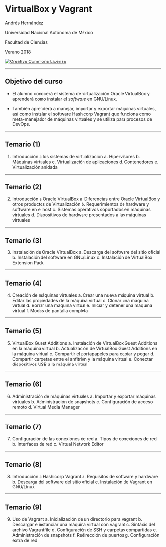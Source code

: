 # VirtualBox y Vagrant

Andrés Hernández

Universidad Nacional Autónoma de México

Facultad de Ciencias

Verano 2018

<a rel="license" href="http://creativecommons.org/licenses/by-sa/4.0/"><img alt="Creative Commons License" style="border-width:0" src="https://i.creativecommons.org/l/by-sa/4.0/88x31.png" /></a><br />

--------

## Objetivo del curso

+ El alumno conocerá el sistema de virtualización Oracle VirtualBox y aprenderá como instalar el *software* en GNU/Linux.

+ También aprenderá a manejar, importar y exportar máquinas virtuales, así como instalar el software Hashicorp Vagrant que funciona como meta-manejador de máquinas virtuales y se utiliza para procesos de DevOps.


--------------------------------------------------------------------------------

## Temario (1)

1. Introducción a los sistemas de virtualizacion
   a. Hipervisores
   b. Máquinas virtuales
   c. Virtualización de aplicaciones
   d. Contenedores
   e. Virtualización anidada

--------

## Temario (2)

2. Introducción a Oracle VirtualBox
   a. Diferencias entre Oracle VirtualBox y otros productos de Virtualización
   b. Requerimientos de hardware y software en el host
   c. Sistemas operativos soportados en máquinas virtuales
   d. Dispositivos de hardware presentados a las máquinas virtuales

--------

## Temario (3)

3. Instalación de Oracle VirtualBox
   a. Descarga del software del sitio oficial
   b. Instalación del software en GNU/Linux
   c. Instalación de VirtualBox Extension Pack

--------

## Temario (4)

4. Creación de máquinas virtuales
   a. Crear una nueva máquina virtual
   b. Editar las propiedades de la máquina virtual
   c. Clonar una máquina virtual
   d. Borrar una máquina virtual
   e. Iniciar y detener una máquina virtual
   f. Modos de pantalla completa

--------

## Temario (5)

5. VirtualBox Guest Additions
   a. Instalación de VirtualBox Guest Additions en la máquina virtual
   b. Actualización de VirtualBox Guest Additions en la máquina virtual
   c. Compartir el portapapeles para copiar y pegar
   d. Compartir carpetas entre el anfitrión y la máquina virtual
   e. Conectar dispositivos USB a la máquina virtual

--------

## Temario (6)

6. Administración de máquinas virtuales
   a. Importar y exportar máquinas virtuales
   b. Administración de snapshots
   c. Configuración de acceso remoto
   d. Virtual Media Manager

--------

## Temario (7)

7. Configuración de las conexiones de red
   a. Tipos de conexiones de red
   b. Interfaces de red
   c. Virtual Network Editor

--------

## Temario (8)

8. Introducción a Hashicorp Vagrant
   a. Requisitos de software y hardware
   b. Descarga del software del sitio oficial
   c. Instalación de Vagrant en GNU/Linux

--------

## Temario (9)

9. Uso de Vagrant
   a. Inicialización de un directorio para vagrant
   b. Descargar e instanciar una máquina virtual con vagrant
   c. Sintáxis del archivo Vagrantfile
   d. Configuración de SSH y carpetas compartidas
   e. Administración de snapshots
   f. Redirección de puertos
   g. Configuración extra de red

